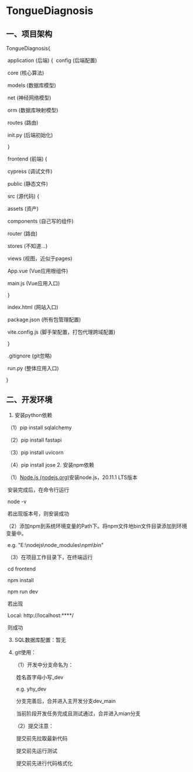 # TongueDiagnosis

## 一、项目架构

TongueDiagnosis{

​	application (后端) {
​		config (后端配置)

​		core (核心算法)

​		models (数据库模型)

​		net (神经网络模型)

​		orm (数据库映射模型)

​		routes (路由)

​		init.py (后端初始化)

​	}

​	frontend (前端) {

​		cypress (调试文件)

​		public (静态文件)

​		src (源代码) {

​			assets (资产)

​			components (自己写的组件)

​			router (路由)

​			stores (不知道...)

​			views (视图，近似于pages)

​			App.vue (Vue应用根组件)

​			main.js (Vue应用入口)

​		}

​		index.html (网站入口)

​		package.json (所有包管理配置)

​		vite.config.js (脚手架配置，打包代理跨域配置)

​	}

​	.gitignore (git忽略)

​	run.py (整体应用入口)

}

## 二、开发环境

1. 安装python依赖

​	（1）pip install sqlalchemy

​	（2）pip install fastapi

​	（3）pip install uvicorn

​	（4）pip install jose
2. 安装npm依赖

​	（1）[Node.js (nodejs.org)](https://nodejs.org/en)安装node.js，20.11.1 LTS版本

​	安装完成后，在命令行运行

​	node -v

​	若出现版本号，则安装成功

​	（2）添加npm到系统环境变量的Path下。将npm文件地bin文件目录添加到环境变量中。

​	e.g. "E:\nodejs\node_modules\npm\bin"

​	（3）在项目工作目录下，在终端运行

​	cd frontend

​	npm install 

​	npm run dev

​	若出现

​	Local: http://localhost:****/

​	则成功

3. SQL数据库配置：暂无

4. git使用：

   （1）开发中分支命名为：

   ​	姓名首字母小写_dev

   ​	e.g. yhy_dev

   ​	分支完善后，合并进入主开发分支dev_main

   ​	当前阶段开发任务完成且测试通过，合并进入mian分支

   （2）提交注意：

   ​	提交前先拉取最新代码

   ​	提交前先运行测试

   ​	提交前先进行代码格式化

   

​	

